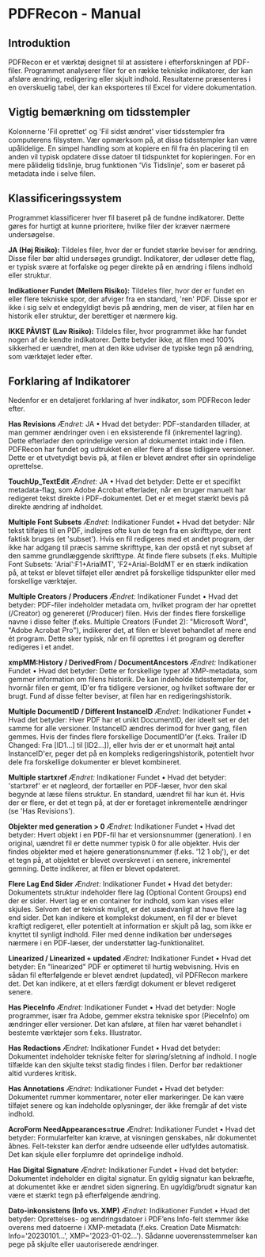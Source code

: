 # PDFRecon - Manual

## Introduktion
PDFRecon er et værktøj designet til at assistere i efterforskningen af PDF-filer. Programmet analyserer filer for en række tekniske indikatorer, der kan afsløre ændring, redigering eller skjult indhold. Resultaterne præsenteres i en overskuelig tabel, der kan eksporteres til Excel for videre dokumentation.

## Vigtig bemærkning om tidsstempler
Kolonnerne 'Fil oprettet' og 'Fil sidst ændret' viser tidsstempler fra computerens filsystem. Vær opmærksom på, at disse tidsstempler kan være upålidelige. En simpel handling som at kopiere en fil fra én placering til en anden vil typisk opdatere disse datoer til tidspunktet for kopieringen. For en mere pålidelig tidslinje, brug funktionen 'Vis Tidslinje', som er baseret på metadata inde i selve filen.

## Klassificeringssystem
Programmet klassificerer hver fil baseret på de fundne indikatorer. Dette gøres for hurtigt at kunne prioritere, hvilke filer der kræver nærmere undersøgelse.

<red><b>JA (Høj Risiko):</b></red> Tildeles filer, hvor der er fundet stærke beviser for ændring. Disse filer bør altid undersøges grundigt. Indikatorer, der udløser dette flag, er typisk svære at forfalske og peger direkte på en ændring i filens indhold eller struktur.

<yellow><b>Indikationer Fundet (Mellem Risiko):</b></yellow> Tildeles filer, hvor der er fundet en eller flere tekniske spor, der afviger fra en standard, 'ren' PDF. Disse spor er ikke i sig selv et endegyldigt bevis på ændring, men de viser, at filen har en historik eller struktur, der berettiger et nærmere kig.

<green><b>IKKE PÅVIST (Lav Risiko):</b></green> Tildeles filer, hvor programmet ikke har fundet nogen af de kendte indikatorer. Dette betyder ikke, at filen med 100% sikkerhed er uændret, men at den ikke udviser de typiske tegn på ændring, som værktøjet leder efter.

## Forklaring af Indikatorer
Nedenfor er en detaljeret forklaring af hver indikator, som PDFRecon leder efter.

<b>Has Revisions</b>
*<i>Ændret:</i>* <red>JA</red>
• Hvad det betyder: PDF-standarden tillader, at man gemmer ændringer oven i en eksisterende fil (inkrementel lagring). Dette efterlader den oprindelige version af dokumentet intakt inde i filen. PDFRecon har fundet og udtrukket en eller flere af disse tidligere versioner. Dette er et utvetydigt bevis på, at filen er blevet ændret efter sin oprindelige oprettelse.

<b>TouchUp_TextEdit</b>
*<i>Ændret:</i>* <red>JA</red>
• Hvad det betyder: Dette er et specifikt metadata-flag, som Adobe Acrobat efterlader, når en bruger manuelt har redigeret tekst direkte i PDF-dokumentet. Det er et meget stærkt bevis på direkte ændring af indholdet.

<b>Multiple Font Subsets</b>
*<i>Ændret:</i>* <yellow>Indikationer Fundet</yellow>
• Hvad det betyder: Når tekst tilføjes til en PDF, indlejres ofte kun de tegn fra en skrifttype, der rent faktisk bruges (et 'subset'). Hvis en fil redigeres med et andet program, der ikke har adgang til præcis samme skrifttype, kan der opstå et nyt subset af den samme grundlæggende skrifttype. At finde flere subsets (f.eks. Multiple Font Subsets: 'Arial':F1+ArialMT', 'F2+Arial-BoldMT er en stærk indikation på, at tekst er blevet tilføjet eller ændret på forskellige tidspunkter eller med forskellige værktøjer.

<b>Multiple Creators / Producers</b>
*<i>Ændret:</i>* <yellow>Indikationer Fundet</yellow>
• Hvad det betyder: PDF-filer indeholder metadata om, hvilket program der har oprettet (/Creator) og genereret (/Producer) filen. Hvis der findes flere forskellige navne i disse felter (f.eks. Multiple Creators (Fundet 2): "Microsoft Word", "Adobe Acrobat Pro"), indikerer det, at filen er blevet behandlet af mere end ét program. Dette sker typisk, når en fil oprettes i ét program og derefter redigeres i et andet.

<b>xmpMM:History / DerivedFrom / DocumentAncestors</b>
*<i>Ændret:</i>* <yellow>Indikationer Fundet</yellow>
• Hvad det betyder: Dette er forskellige typer af XMP-metadata, som gemmer information om filens historik. De kan indeholde tidsstempler for, hvornår filen er gemt, ID'er fra tidligere versioner, og hvilket software der er brugt. Fund af disse felter beviser, at filen har en redigeringshistorik.

<b>Multiple DocumentID / Different InstanceID</b>
*<i>Ændret:</i>* <yellow>Indikationer Fundet</yellow>
• Hvad det betyder: Hver PDF har et unikt DocumentID, der ideelt set er det samme for alle versioner. InstanceID ændres derimod for hver gang, filen gemmes. Hvis der findes flere forskellige DocumentID'er (f.eks. Trailer ID Changed: Fra [ID1...] til [ID2...]), eller hvis der er et unormalt højt antal InstanceID'er, peger det på en kompleks redigeringshistorik, potentielt hvor dele fra forskellige dokumenter er blevet kombineret.

<b>Multiple startxref</b>
*<i>Ændret:</i>* <yellow>Indikationer Fundet</yellow>
• Hvad det betyder: 'startxref' er et nøgleord, der fortæller en PDF-læser, hvor den skal begynde at læse filens struktur. En standard, uændret fil har kun ét. Hvis der er flere, er det et tegn på, at der er foretaget inkrementelle ændringer (se 'Has Revisions').

<b>Objekter med generation > 0</b>
*<i>Ændret:</i>* <yellow>Indikationer Fundet</yellow>
• Hvad det betyder: Hvert objekt i en PDF-fil har et versionsnummer (generation). I en original, uændret fil er dette nummer typisk 0 for alle objekter. Hvis der findes objekter med et højere generationsnummer (f.eks. '12 1 obj'), er det et tegn på, at objektet er blevet overskrevet i en senere, inkrementel gemning. Dette indikerer, at filen er blevet opdateret.

<b>Flere Lag End Sider</b>
*<i>Ændret:</i>* <yellow>Indikationer Fundet</yellow>
• Hvad det betyder: Dokumentets struktur indeholder flere lag (Optional Content Groups) end der er sider. Hvert lag er en container for indhold, som kan vises eller skjules. Selvom det er teknisk muligt, er det usædvanligt at have flere lag end sider. Det kan indikere et komplekst dokument, en fil der er blevet kraftigt redigeret, eller potentielt at information er skjult på lag, som ikke er knyttet til synligt indhold. Filer med denne indikation bør undersøges nærmere i en PDF-læser, der understøtter lag-funktionalitet.

<b>Linearized / Linearized + updated</b>
*<i>Ændret:</i>* <yellow>Indikationer Fundet</yellow>
• Hvad det betyder: En "linearized" PDF er optimeret til hurtig webvisning. Hvis en sådan fil efterfølgende er blevet ændret (updated), vil PDFRecon markere det. Det kan indikere, at et ellers færdigt dokument er blevet redigeret senere.

<b>Has PieceInfo</b>
*<i>Ændret:</i>* <yellow>Indikationer Fundet</yellow>
• Hvad det betyder: Nogle programmer, især fra Adobe, gemmer ekstra tekniske spor (PieceInfo) om ændringer eller versioner. Det kan afsløre, at filen har været behandlet i bestemte værktøjer som f.eks. Illustrator.

<b>Has Redactions</b>
*<i>Ændret:</i>* <yellow>Indikationer Fundet</yellow>
• Hvad det betyder: Dokumentet indeholder tekniske felter for sløring/sletning af indhold. I nogle tilfælde kan den skjulte tekst stadig findes i filen. Derfor bør redaktioner altid vurderes kritisk.

<b>Has Annotations</b>
*<i>Ændret:</i>* <yellow>Indikationer Fundet</yellow>
• Hvad det betyder: Dokumentet rummer kommentarer, noter eller markeringer. De kan være tilføjet senere og kan indeholde oplysninger, der ikke fremgår af det viste indhold.

<b>AcroForm NeedAppearances=true</b>
*<i>Ændret:</i>* <yellow>Indikationer Fundet</yellow>
• Hvad det betyder: Formularfelter kan kræve, at visningen genskabes, når dokumentet åbnes. Felt-tekster kan derfor ændre udseende eller udfyldes automatisk. Det kan skjule eller forplumre det oprindelige indhold.

<b>Has Digital Signature</b>
*<i>Ændret:</i>* <yellow>Indikationer Fundet</yellow>
• Hvad det betyder: Dokumentet indeholder en digital signatur. En gyldig signatur kan bekræfte, at dokumentet ikke er ændret siden signering. En ugyldig/brudt signatur kan være et stærkt tegn på efterfølgende ændring.

<b>Dato-inkonsistens (Info vs. XMP)</b>
*<i>Ændret:</i>* <yellow>Indikationer Fundet</yellow>
• Hvad det betyder: Oprettelses- og ændringsdatoer i PDF’ens Info-felt stemmer ikke overens med datoerne i XMP-metadata (f.eks. Creation Date Mismatch: Info='20230101...', XMP='2023-01-02...'). Sådanne uoverensstemmelser kan pege på skjulte eller uautoriserede ændringer.